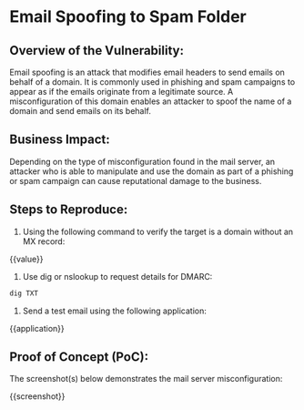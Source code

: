 # Email Spoofing to Spam Folder

## Overview of the Vulnerability:

Email spoofing is an attack that modifies email headers to send emails on behalf of a domain. It is commonly used in phishing and spam campaigns to appear as if the emails originate from a legitimate source. A misconfiguration of this domain enables an attacker to spoof the name of a domain and send emails on its behalf.

## Business Impact:

Depending on the type of misconfiguration found in the mail server, an attacker who is able to  manipulate and use the domain as part of a phishing or spam campaign can cause reputational damage to the business.

## Steps to Reproduce:

1. Using the following command to verify the target is a domain without an MX record:

{{value}}

1. Use dig or nslookup to request details for DMARC:

```bash
dig TXT 
```

1. Send a test email using the following application:

{{application}}

## Proof of Concept (PoC):

The screenshot(s) below demonstrates the mail server misconfiguration:

{{screenshot}}
